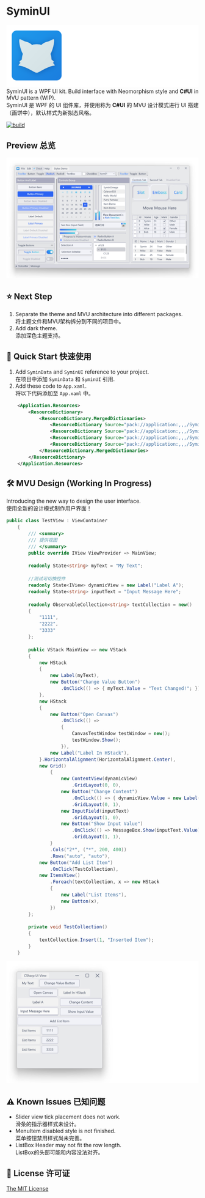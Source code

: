 # SyminUI
![SyminUI Icon](./Images/SyminUI.png)
SyminUI is a WPF UI kit. Build interface with Neomorphism style and **C#UI** in MVU pattern (WIP).\
SyminUI 是 WPF 的 UI 组件库，并使用称为 **C#UI** 的 MVU 设计模式进行 UI 搭建（画饼中），默认样式为新拟态风格。

[![build](https://github.com/syminomega/SyminUI/actions/workflows/dotnet-desktop.yml/badge.svg)](https://github.com/syminomega/SyminUI/actions/workflows/dotnet-desktop.yml)

## Preview 总览
![Styles Demo](./Images/StylesDemo.jpg)

## ⭐ Next Step
1. Separate the theme and MVU architecture into different packages.\
将主题文件和MVU架构拆分到不同的项目中。
2. Add dark theme.\
添加深色主题支持。

## 🧰 Quick Start 快速使用
1. Add `SyminData` and `SyminUI` reference to your project.\
在项目中添加 `SyminData` 和 `SyminUI` 引用.
2. Add these code to `App.xaml`.\
将以下代码添加至 `App.xaml` 中。

``` xml
    <Application.Resources>
        <ResourceDictionary>
            <ResourceDictionary.MergedDictionaries>
                <ResourceDictionary Source="pack://application:,,,/SyminUI;component/Themes/SyminLight.xaml"/>
                <ResourceDictionary Source="pack://application:,,,/SyminUI;component/Themes/SyminBasic.xaml"/>
                <ResourceDictionary Source="pack://application:,,,/SyminUI;component/Themes/SyminStyle.xaml"/>
                <ResourceDictionary Source="pack://application:,,,/SyminUI;component/Themes/SyminExtra.xaml"/>
            </ResourceDictionary.MergedDictionaries>
        </ResourceDictionary>
    </Application.Resources>
```
## 🛠️ MVU Design (Working In Progress)

Introducing the new way to design the user interface.\
使用全新的设计模式制作用户界面！

```c#
public class TestView : ViewContainer
    {
        /// <summary>
        /// 提供视图
        /// </summary>
        public override IView ViewProvider => MainView;

        readonly State<string> myText = "My Text";

        //测试可切换控件
        readonly State<IView> dynamicView = new Label("Label A");
        readonly State<string> inputText = "Input Message Here";

        readonly ObservableCollection<string> textCollection = new()
        {
            "1111",
            "2222",
            "3333"
        };

        public VStack MainView => new VStack
        {
            new HStack
            {
                new Label(myText),
                new Button("Change Value Button")
                    .OnClick(() => { myText.Value = "Text Changed!"; })
            },
            new HStack
            {
                new Button("Open Canvas")
                    .OnClick(() =>
                    {
                        CanvasTestWindow testWindow = new();
                        testWindow.Show();
                    }),
                new Label("Label In HStack"),
            }.HorizontalAlignment(HorizontalAlignment.Center),
            new Grid()
                {
                    new ContentView(dynamicView)
                        .GridLayout(0, 0),
                    new Button("Change Content")
                        .OnClick(() => { dynamicView.Value = new Label("Changed View"); })
                        .GridLayout(0, 1),
                    new InputField(inputText)
                        .GridLayout(1, 0),
                    new Button("Show Input Value")
                        .OnClick(() => MessageBox.Show(inputText.Value))
                        .GridLayout(1, 1),
                }
                .Cols("2*", ("*", 200, 400))
                .Rows("auto", "auto"),
            new Button("Add List Item")
                .OnClick(TestCollection),
            new ItemsView()
                .Foreach(textCollection, x => new HStack
                {
                    new Label("List Items"),
                    new Button(x),
                })
        };

        private void TestCollection()
        {
            textCollection.Insert(1, "Inserted Item");
        }
    }
```
![MVU Demo](./Images/MVUDemo.jpg)

## ⚠ Known Issues 已知问题
+ Slider view tick placement does not work.\
滑条的指示器样式未设计。
+ MenuItem disabled style is not finished.\
菜单按钮禁用样式尚未完善。
+ ListBox Header may not fit the row length.\
ListBox的头部可能和内容没法对齐。

## 📄 License 许可证
[The MIT License](./LICENSE)